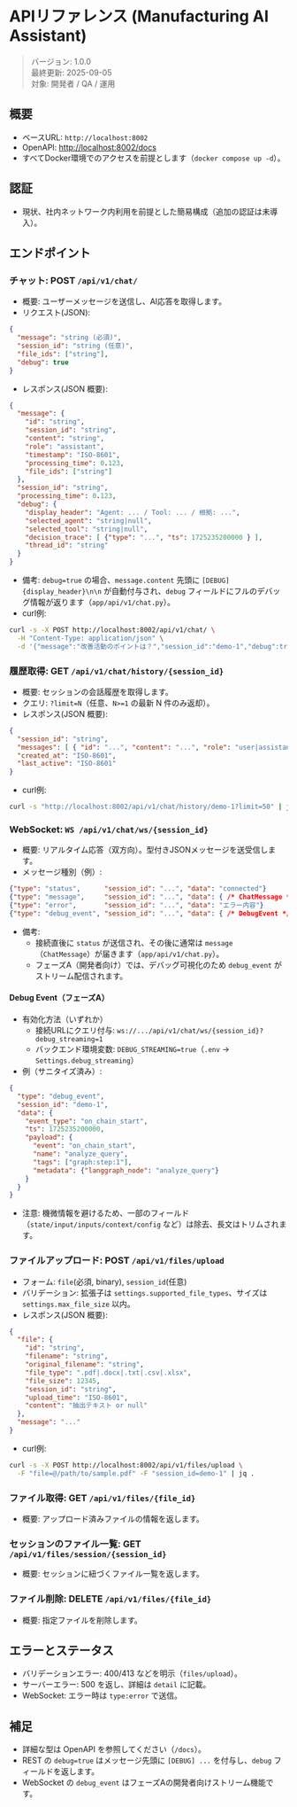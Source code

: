 # APIリファレンス (Manufacturing AI Assistant)

> バージョン: 1.0.0  
> 最終更新: 2025-09-05  
> 対象: 開発者 / QA / 運用

## 概要
- ベースURL: `http://localhost:8002`
- OpenAPI: [http://localhost:8002/docs](http://localhost:8002/docs)
- すべてDocker環境でのアクセスを前提とします（`docker compose up -d`）。

## 認証
- 現状、社内ネットワーク内利用を前提とした簡易構成（追加の認証は未導入）。

## エンドポイント

### チャット: POST `/api/v1/chat/`
- 概要: ユーザーメッセージを送信し、AI応答を取得します。
- リクエスト(JSON):
```json
{
  "message": "string (必須)",
  "session_id": "string (任意)",
  "file_ids": ["string"],
  "debug": true
}
```
- レスポンス(JSON 概要):
```json
{
  "message": {
    "id": "string",
    "session_id": "string",
    "content": "string",
    "role": "assistant",
    "timestamp": "ISO-8601",
    "processing_time": 0.123,
    "file_ids": ["string"]
  },
  "session_id": "string",
  "processing_time": 0.123,
  "debug": {
    "display_header": "Agent: ... / Tool: ... / 根拠: ...",
    "selected_agent": "string|null",
    "selected_tool": "string|null",
    "decision_trace": [ {"type": "...", "ts": 1725235200000 } ],
    "thread_id": "string"
  }
}
```
- 備考: `debug=true` の場合、`message.content` 先頭に `[DEBUG] {display_header}\n\n` が自動付与され、`debug` フィールドにフルのデバッグ情報が返ります（`app/api/v1/chat.py`）。
- curl例:
```bash
curl -s -X POST http://localhost:8002/api/v1/chat/ \
  -H "Content-Type: application/json" \
  -d '{"message":"改善活動のポイントは？","session_id":"demo-1","debug":true}' | jq .
```

### 履歴取得: GET `/api/v1/chat/history/{session_id}`
- 概要: セッションの会話履歴を取得します。
- クエリ: `?limit=N`（任意、`N>=1` の最新 N 件のみ返却）。
- レスポンス(JSON 概要):
```json
{
  "session_id": "string",
  "messages": [ { "id": "...", "content": "...", "role": "user|assistant", "timestamp": "..." } ],
  "created_at": "ISO-8601",
  "last_active": "ISO-8601"
}
```
- curl例:
```bash
curl -s "http://localhost:8002/api/v1/chat/history/demo-1?limit=50" | jq .
```

### WebSocket: `WS /api/v1/chat/ws/{session_id}`
- 概要: リアルタイム応答（双方向）。型付きJSONメッセージを送受信します。
- メッセージ種別（例）:
```json
{"type": "status",      "session_id": "...", "data": "connected"}
{"type": "message",     "session_id": "...", "data": { /* ChatMessage */ }}
{"type": "error",       "session_id": "...", "data": "エラー内容"}
{"type": "debug_event", "session_id": "...", "data": { /* DebugEvent */ }}
```
- 備考:
  - 接続直後に `status` が送信され、その後に通常は `message`（`ChatMessage`）が届きます（`app/api/v1/chat.py`）。
  - フェーズA（開発者向け）では、デバッグ可視化のため `debug_event` がストリーム配信されます。

#### Debug Event（フェーズA）
- 有効化方法（いずれか）
  - 接続URLにクエリ付与: `ws://.../api/v1/chat/ws/{session_id}?debug_streaming=1`
  - バックエンド環境変数: `DEBUG_STREAMING=true`（`.env` → `Settings.debug_streaming`）
- 例（サニタイズ済み）:
```json
{
  "type": "debug_event",
  "session_id": "demo-1",
  "data": {
    "event_type": "on_chain_start",
    "ts": 1725235200000,
    "payload": {
      "event": "on_chain_start",
      "name": "analyze_query",
      "tags": ["graph:step:1"],
      "metadata": {"langgraph_node": "analyze_query"}
    }
  }
}
```
- 注意: 機微情報を避けるため、一部のフィールド（`state/input/inputs/context/config` など）は除去、長文はトリムされます。

### ファイルアップロード: POST `/api/v1/files/upload`
- フォーム: `file`(必須, binary), `session_id`(任意)
- バリデーション: 拡張子は `settings.supported_file_types`、サイズは `settings.max_file_size` 以内。
- レスポンス(JSON 概要):
```json
{
  "file": {
    "id": "string",
    "filename": "string",
    "original_filename": "string",
    "file_type": ".pdf|.docx|.txt|.csv|.xlsx",
    "file_size": 12345,
    "session_id": "string",
    "upload_time": "ISO-8601",
    "content": "抽出テキスト or null"
  },
  "message": "..."
}
```
- curl例:
```bash
curl -s -X POST http://localhost:8002/api/v1/files/upload \
  -F "file=@/path/to/sample.pdf" -F "session_id=demo-1" | jq .
```

### ファイル取得: GET `/api/v1/files/{file_id}`
- 概要: アップロード済みファイルの情報を返します。

### セッションのファイル一覧: GET `/api/v1/files/session/{session_id}`
- 概要: セッションに紐づくファイル一覧を返します。

### ファイル削除: DELETE `/api/v1/files/{file_id}`
- 概要: 指定ファイルを削除します。

## エラーとステータス
- バリデーションエラー: 400/413 などを明示（`files/upload`）。
- サーバーエラー: 500 を返し、詳細は `detail` に記載。
- WebSocket: エラー時は `type:error` で送信。

## 補足
- 詳細な型は OpenAPI を参照してください（`/docs`）。
- REST の `debug=true` はメッセージ先頭に `[DEBUG] ...` を付与し、`debug` フィールドを返します。
- WebSocket の `debug_event` はフェーズAの開発者向けストリーム機能です。
